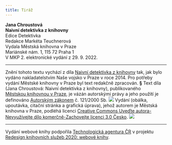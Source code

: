 ```yaml
---
title: Tiráž
---
```


**Jana Chroustová    
Naivní detektivka z knihovny**  
Edice Detektivka  
Redakce Markéta Teuchnerová  
Vydala Městská knihovna v Praze  
Mariánské nám. 1, 115 72 Praha 1  
V MKP 2. elektronické vydání z 29. 9. 2022.

***

Znění tohoto textu vychází z díla [Naivní detektivka z knihovny](https://search.mlp.cz/cz/titul/naivni-detektivka-z-knihovny/4027914/#book-content) tak, jak bylo vydáno nakladatelstvím Naše vojsko v Praze v roce 2014. Pro potřeby vydání Městské knihovny v Praze byl text redakčně zpracován.
**§**
Text díla (Jana Chroustová: Naivní detektivka z knihovny), publikovaného [Městskou knihovnou v Praze](https://www.mlp.cz/cz/), je vázán autorskými právy a jeho použití je definováno [Autorským zákonem](https://www.mkcr.cz/predpisy-zakonu-709.html) č. 121/2000 Sb.
![](../Images/image001.jpg)
Vydání (obálka, upoutávka, citační stránka a grafická úprava), jehož autorem je Městská knihovna v Praze, podléhá licenci [Creative Commons Uveďte autora-Nevyužívejte dílo komerčně-Zachovejte licenci 3.0 Česko](https://creativecommons.org/licenses/by-nc-sa/3.0/cz/).
![](../Images/image002.jpg)

***

Vydání webové knihy podpořila [Technologická agentura ČR](https://www.tacr.cz/) v projektu [Redesign knihovních služeb 2020: webové knihy](https://starfos.tacr.cz/cs/project/TL04000391).
